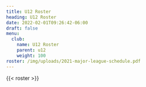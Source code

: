 ```yaml
---
title: U12 Roster
heading: U12 Roster
date: 2022-02-01T09:26:42-06:00
draft: false
menu:
  club:
    name: U12 Roster
    parent: u12
    weight: 100
roster: /img/uploads/2021-major-league-schedule.pdf
---
```


{{< roster >}}

<!--
{{< roster-table table_class="table" >}}

| #  | Name        |
|----|------------ |
| 2  | Z. Tuttle   |
| 6  | C. Zehner   |
| 7  | A. Tran     |
| 8  | I. Hardiman |
| 19 | L. Correll  |
| 24 | C. Beisner  |
| 26 | O. Steele   |
| 33 | A. Gower    |
| 37 | E. Reed     |
| 40 | D. Sutfin   |
| 45 | C. Schrader |
| 63 | Q. Tuttle   |
| 64 | H. Bonnell  |

{{< /roster-table >}}

**Head Coach:** Tanya Reed -->